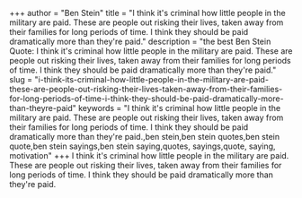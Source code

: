 +++
author = "Ben Stein"
title = "I think it's criminal how little people in the military are paid. These are people out risking their lives, taken away from their families for long periods of time. I think they should be paid dramatically more than they're paid."
description = "the best Ben Stein Quote: I think it's criminal how little people in the military are paid. These are people out risking their lives, taken away from their families for long periods of time. I think they should be paid dramatically more than they're paid."
slug = "i-think-its-criminal-how-little-people-in-the-military-are-paid-these-are-people-out-risking-their-lives-taken-away-from-their-families-for-long-periods-of-time-i-think-they-should-be-paid-dramatically-more-than-theyre-paid"
keywords = "I think it's criminal how little people in the military are paid. These are people out risking their lives, taken away from their families for long periods of time. I think they should be paid dramatically more than they're paid.,ben stein,ben stein quotes,ben stein quote,ben stein sayings,ben stein saying,quotes, sayings,quote, saying, motivation"
+++
I think it's criminal how little people in the military are paid. These are people out risking their lives, taken away from their families for long periods of time. I think they should be paid dramatically more than they're paid.
